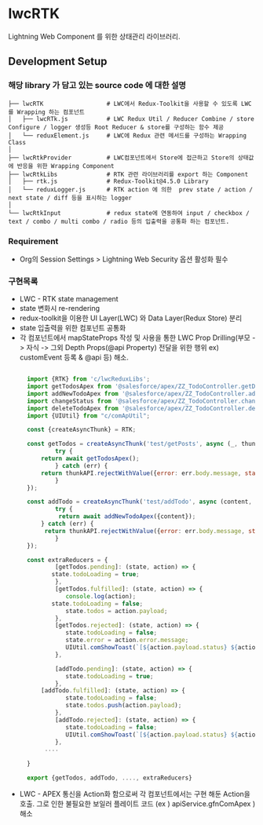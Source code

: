 # lwcRTK
Lightning Web Component 를 위한 상태관리 라이브러리.

## Development Setup
### 해당 library 가 담고 있는 source code 에 대한 설명

    ├── lwcRTK                  # LWC에서 Redux-Toolkit을 사용할 수 있도록 LWC 를 Wrapping 하는 컴포넌트 
    │   ├── lwcRTk.js           # LWC Redux Util / Reducer Combine / store Configure / logger 생성등 Root Reducer & store를 구성하는 함수 제공
    │   └── reduxElement.js     # LWC에 Redux 관련 메서드를 구성하는 Wrapping Class
    │
    ├── lwcRtkProvider          # LWC컴포넌트에서 Store에 접근하고 Store의 상태값에 반응을 위한 Wrapping Component
    ├── lwcRtkLibs              # RTK 관련 라이브러리를 export 하는 Component
    │   ├── rtk.js              # Redux-Toolkit@4.5.0 Library
    │   └── reduxLogger.js      # RTK action 에 의한  prev state / action / next state / diff 등을 표시하는 logger  
    │
    └── lwcRtkInput             # redux state에 연동하여 input / checkbox / text / combo / multi combo / radio 등의 입출력을 공통화 하는 컴포넌트.

### Requirement
- Org의 Session Settings > Lightning Web Security 옵션 활성화 필수

### 구현목록
- LWC - RTK state management
- state 변화시 re-rendering
- redux-toolkit을 이용한 UI Layer(LWC) 와 Data Layer(Redux Store) 분리
- state 입출력을 위한 컴포넌트 공통화
- 각 컴포넌트에서 mapStateProps 작성 및 사용을 통한 LWC Prop Drilling(부모 -> 자식 -> 그외 Depth Props(@api Property) 전달을 위한 행위 ex) customEvent 등록 & @api 등) 해소.
  ```javascript

	import {RTK} from 'c/lwcReduxLibs';
	import getTodosApex from '@salesforce/apex/ZZ_TodoController.getDefaultTodos';
	import addNewTodoApex from '@salesforce/apex/ZZ_TodoController.addDefaultNewTodo';
	import changeStatus from '@salesforce/apex/ZZ_TodoController.changeDefaultTodoStatus';
	import deleteTodoApex from '@salesforce/apex/ZZ_TodoController.deleteTodo';
	import {UIUtil} from "c/comApUtil";

	const {createAsyncThunk} = RTK;

	const getTodos = createAsyncThunk('test/getPosts', async (_, thunkAPI) => {
    	    try {
  		return await getTodosApex();
            } catch (err) {
  		return thunkAPI.rejectWithValue({error: err.body.message, status: err.status, statusText: err.statusText});
            }
	});

	const addTodo = createAsyncThunk('test/addTodo', async (content, thunkAPI) => {
    	    try {
	         return await addNewTodoApex({content});
   	    } catch (err) {
   		 return thunkAPI.rejectWithValue({error: err.body.message, status: err.status, statusText: err.statusText});
            }
	});

	const extraReducers = {
    		[getTodos.pending]: (state, action) => {
  		   state.todoLoading = true;
    		},
    		[getTodos.fulfilled]: (state, action) => {
      		   console.log(action);
		   state.todoLoading = false;
        	   state.todos = action.payload;
    		},
    		[getTodos.rejected]: (state, action) => {
        	   state.todoLoading = false;
        	   state.error = action.error.message;
        	   UIUtil.comShowToast(`[${action.payload.status} ${action.payload.statusText}] ${action.payload.error}`);
    		},

    		[addTodo.pending]: (state, action) => {
        	   state.todoLoading = true;
    		},
   		[addTodo.fulfilled]: (state, action) => {
        	   state.todoLoading = false;
        	   state.todos.push(action.payload);
    		},
    		[addTodo.rejected]: (state, action) => {
       		   state.todoLoading = false;
       		   UIUtil.comShowToast(`[${action.payload.status} ${action.payload.statusText}] ${action.payload.error}`);
    		},
   		 ....
   
	}

	export {getTodos, addTodo, ...., extraReducers}
  ```
- LWC - APEX 통신을 Action화 함으로써 각 컴포넌트에서는 구현 해둔 Action을 호출. 그로 인한 불필요한 보일러 플레이트 코드 (ex ) apiService.gfnComApex ) 해소 
